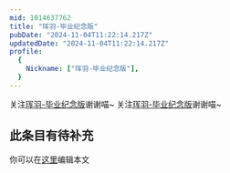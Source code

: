 ```yaml
---
mid: 1014637762
title: "珲羽-毕业纪念版"
pubDate: "2024-11-04T11:22:14.217Z"
updatedDate: "2024-11-04T11:22:14.217Z"
profile:
  {
    Nickname: ["珲羽-毕业纪念版"],
  }
---
```


关注[珲羽-毕业纪念版](https://space.bilibili.com/1014637762)谢谢喵~ 关注[珲羽-毕业纪念版](https://space.bilibili.com/1014637762)谢谢喵~

## 此条目有待补充
你可以在[这里](https://github.com/Yuhanawa/VTuber.ICU/edit/master/src/content/v/珲羽-毕业纪念版/index.md)编辑本文
